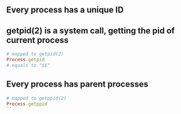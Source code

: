 ## Every process has a unique ID
## getpid(2) is a system call, getting the pid of current process

```ruby
# mapped to getpid(2)
Process.getpid 
# equals to "$$"
```

## Every process has parent processes

```ruby
# mapped to getppid(2)
Process.getppid
``
